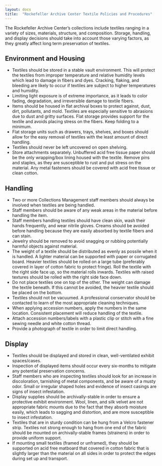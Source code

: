 ```yaml
---
layout: docs
title:  "Rockefeller Archive Center Textile Policies and Procedures"
---
```


The Rockefeller Archive Center’s collections include textiles ranging in a variety of sizes, materials, structure, and composition. Storage, handling, and display decisions should take into account those varying factors, as they greatly affect long term preservation of textiles.

## Environment and Housing

- Textiles should be stored in a stable vault environment. This will protect the textiles from improper temperature and relative humidity levels which lead to damage in fibers and dyes. Cracking, flaking, and bleeding are likely to occur if textiles are subject to higher temperatures and humidity.  
- Limiting light exposure is of extreme importance, as it leads to color fading, degradation, and irreversible damage to textile fibers.   
- Items should be housed in flat archival boxes to protect against, dust, dirt, pollutants, and mold. Textiles are especially sensitive to abrasions due to dust and gritty surfaces. Flat storage        provides support for the textile and avoids placing stress on the fibers. Keep folding to a minimum.  
- Flat storage units such as drawers, trays, shelves, and boxes should allow for the easy removal of textiles with the least amount of direct handling.  
- Textiles should never be left uncovered on open shelving.  
- Store attachments separately. Unbuffered acid free tissue paper should be the only wrapping/box lining housed with the textile. Remove pins and staples, as they are susceptible to rust and put stress on the material. Any metal fasteners should be covered with acid free tissue or clean cotton.

## Handling

- Two or more Collections Management staff members should always be involved when textiles are being handled.  
- Staff members should be aware of any weak areas in the material before handling the item.  
- Staff members handling textiles should have clean skin, wash their hands frequently, and wear nitrile gloves. Creams should be avoided before handling because they are easily absorbed by textile fibers and can stain.  
- Jewelry should be removed to avoid snagging or rubbing potentially harmful objects against material.  
- The weight of a textile should be distributed as evenly as possile when it is handled. A lighter material can be supported with paper or corrugated board. Heavier textiles should be rolled on a large tube (preferably covered in layer of cotton fabric to protect fringe). Roll the textile with the right side face up, so the material rolls inwards. Textiles with raised textures should be rolled with the right side face down.  
- Do not place textiles one on top of the other. The weight can damage the textile beneath. If this cannot be avoided, the heavier textile should be placed on the bottom.  
- Textiles should not be vacuumed. A professional conservator should be contacted to learn of the most appropriate cleaning techniques.  
- When applying accession numbers, apply the numbers in the same location. Consistent placement will reduce handling of the textile.  
- Attach accession numbers/labels with a plastic clip or stitch with a fine sewing needle and white cotton thread.  
- Provide a photograph of textile in order to limit direct handling.  

## Display

- Textiles should be displayed and stored in clean, well-ventilated exhibit spaces/cases.  
- Inspection of displayed items should occur every six-months to mitigate any potential preservation concerns.  
- Staff members who are inspecting textiles should look for an increase in discoloration, tarnishing of metal components, and be aware of a musty odor. Small or irregular shaped holes and evidence of insect casings are signs of insect infestation.  
- Display supplies should be archivally-stable in order to ensure a protective exhibit environment. Wool, linen, and silk velvet are not appropriate fabric mounts due to the fact that they absorb moisture easily, which leads to sagging and distortion, and are more susceptible to insect infestation.  
- Textiles that are in sturdy condition can be hung from a Velcro fastener strip. Textiles not strong enough to hang from one end of the fabric should be mounted on archivally-stable frames (strainers) in order to provide uniform support.  
- If mounting small textiles (framed or unframed), they should be supported on acid free matboard that covered in cotton fabric that is slightly larger than the material on all sides in order to protect the edges during set up and transport.
